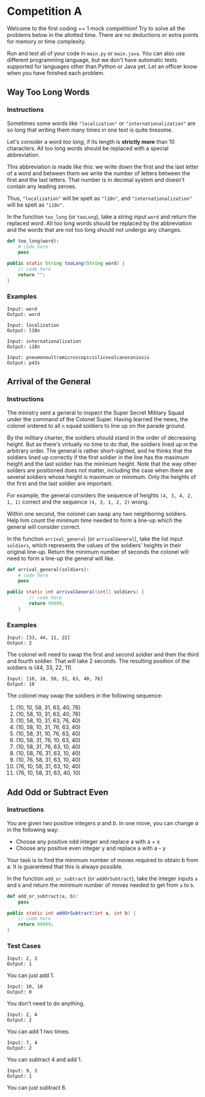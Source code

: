 # Competition A

Welcome to the first coding += 1 mock competition! Try to solve all the problems below in the allotted time. There are no deductions or extra points for memory or time complexity. 

Run and test all of your code in `main.py` or `main.java`. You can also use different programming language, but we don't have automatic tests supported for languages other than Python or Java yet. Let an officer know when you have finished each problem.

## Way Too Long Words
### Instructions
Sometimes some words like `"localization"` or `"internationalization"` are so long that writing them many times in one text is quite tiresome.

Let's consider a word *too long*, if its length is **strictly more** than 10 characters. All too long words should be replaced with a special abbreviation.

This abbreviation is made like this: we write down the first and the last letter of a word and between them we write the number of letters between the first and the last letters. That number is in decimal system and doesn't contain any leading zeroes.

Thus, `"localization"` will be spelt as `"l10n"`, and `"internationalization"` will be spelt as `"i18n"`.

In the function `too_long` (or `tooLong`), take a string input `word` and return the replaced word. All too long words should be replaced by the abbreviation and the words that are not too long should not undergo any changes.

``` python
def too_long(word):
    # code here
    pass
```

``` java
public static String tooLong(String word) {
    // code here
    return "";
}
```
### Examples

```
Input: word
Output: word
```
```
Input: localization
Output: l10n
```
```
Input: internationalization
Output: i18n
```
```
Input: pneumonoultramicroscopicsilicovolcanoconiosis
Output: p43s
```

## Arrival of the General
### Instructions
The ministry sent a general to inspect the Super Secret Military Squad under the command of the Colonel Super. Having learned the news, the colonel ordered to all `n` squad soldiers to line up on the parade ground.

By the military charter, the soldiers should stand in the order of decreasing height. But as there's virtually no time to do that, the soldiers lined up in the arbitrary order. The general is rather short-sighted, and he thinks that the soldiers lined up correctly if the first soldier in the line has the maximum height and the last soldier has the minimum height. Note that the way other solders are positioned does not matter, including the case when there are several soldiers whose height is maximum or minimum. Only the heights of the first and the last soldier are important.

For example, the general considers the sequence of heights `(4, 3, 4, 2, 1, 1)` correct and the sequence `(4, 3, 1, 2, 2)` wrong.

Within one second, the colonel can swap any two neighboring soldiers. Help him count the minimum time needed to form a line-up which the general will consider correct.

In the function `arrival_general` (or `arrivalGeneral`), take the list input `soldiers`, which represents the values of the soldiers' heights in their original line-up. Return the minimum number of seconds the colonel will need to form a line-up the general will like.

``` python
def arrival_general(soldiers):
    # code here
    pass
```

``` java
public static int arrivalGeneral(int[] soldiers) {
        // code here
        return 99999;
    }
```

### Examples
```
Input: [33, 44, 11, 22]
Output: 2
```
The colonel will need to swap the first and second soldier and then the third and fourth soldier. That will take 2 seconds. The resulting position of the soldiers is (44, 33, 22, 11).

```
Input: [10, 10, 58, 31, 63, 40, 76]
Output: 10
```
The colonel may swap the soldiers in the following sequence:
1. (10, 10, 58, 31, 63, 40, 76)
2. (10, 58, 10, 31, 63, 40, 76)
3. (10, 58, 10, 31, 63, 76, 40)
4. (10, 58, 10, 31, 76, 63, 40)
5. (10, 58, 31, 10, 76, 63, 40)
6. (10, 58, 31, 76, 10, 63, 40)
7. (10, 58, 31, 76, 63, 10, 40)
8. (10, 58, 76, 31, 63, 10, 40)
9. (10, 76, 58, 31, 63, 10, 40)
10. (76, 10, 58, 31, 63, 10, 40)
11. (76, 10, 58, 31, 63, 40, 10)

## Add Odd or Subtract Even
### Instructions
You are given two positive integers *a* and *b*. In one move, you can change *a* in the following way: 

- Choose any positive odd integer and replace a with a + x
- Choose any positive even integer y and replace a with a - y

Your task is to find the minimum number of moves required to obtain b from a. It is guaranteed that this is always possible.

In the function `add_or_subtract` (or `addOrSubtract`), take the integer inputs `a` and `b` and return the minimum number of moves needed to get from `a` to `b`.

``` python
def add_or_subtract(a, b):
    pass
```

``` java
public static int addOrSubtract(int a, int b) {
    // code here
    return 99999;
}
```
### Test Cases
```
Input: 2, 3
Output: 1
```
You can just add 1.
```
Input: 10, 10
Output: 0
```
You don't need to do anything.
```
Input: 2, 4
Output: 2
```
You can add 1 two times.
```
Input: 7, 4
Output: 2
```
You can subtract 4 and add 1.
```
Input: 9, 3
Output: 1
```
You can just subtract 6.